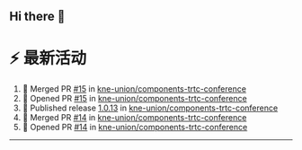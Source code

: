 ## Hi there 👋

<!--

**Here are some ideas to get you started:**

🙋‍♀️ A short introduction - what is your organization all about?
🌈 Contribution guidelines - how can the community get involved?
👩‍💻 Useful resources - where can the community find your docs? Is there anything else the community should know?
🍿 Fun facts - what does your team eat for breakfast?
🧙 Remember, you can do mighty things with the power of [Markdown](https://docs.github.com/github/writing-on-github/getting-started-with-writing-and-formatting-on-github/basic-writing-and-formatting-syntax)
-->


# ⚡ 最新活动

<!--START_SECTION:activity-->
1. 🎉 Merged PR [#15](https://github.com/kne-union/components-trtc-conference/pull/15) in [kne-union/components-trtc-conference](https://github.com/kne-union/components-trtc-conference)
2. 💪 Opened PR [#15](https://github.com/kne-union/components-trtc-conference/pull/15) in [kne-union/components-trtc-conference](https://github.com/kne-union/components-trtc-conference)
3. 🚀 Published release [1.0.13](https://github.com/kne-union/components-trtc-conference/releases/tag/1.0.13) in [kne-union/components-trtc-conference](https://github.com/kne-union/components-trtc-conference)
4. 🎉 Merged PR [#14](https://github.com/kne-union/components-trtc-conference/pull/14) in [kne-union/components-trtc-conference](https://github.com/kne-union/components-trtc-conference)
5. 💪 Opened PR [#14](https://github.com/kne-union/components-trtc-conference/pull/14) in [kne-union/components-trtc-conference](https://github.com/kne-union/components-trtc-conference)
<!--END_SECTION:activity-->

---
